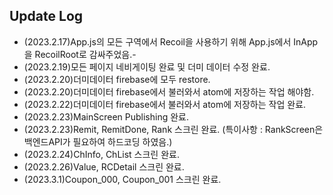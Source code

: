 ## Update Log

- (2023.2.17)App.js의 모든 구역에서 Recoil을 사용하기 위해 App.js에서 InApp을 RecoilRoot로 감싸주었음.-
- (2023.2.19)모든 페이지 네비게이팅 완료 및 더미 데이터 수정 완료.
- (2023.2.20)더미데이터 firebase에 모두 restore.
- (2023.2.20)더미데이터 firebase에서 불러와서 atom에 저장하는 작업 해야함.
- (2023.2.22)더미데이터 firebase에서 불러와서 atom에 저장하는 작업 완료.
- (2023.2.23)MainScreen Publishing 완료.
- (2023.2.23)Remit, RemitDone, Rank 스크린 완료. (특이사항 : RankScreen은 백엔드API가 필요하여 하드코딩 하였음.)
- (2023.2.24)ChInfo, ChList 스크린 완료.
- (2023.2.26)Value, RCDetail 스크린 완료.
- (2023.3.1)Coupon_000, Coupon_001 스크린 완료.

